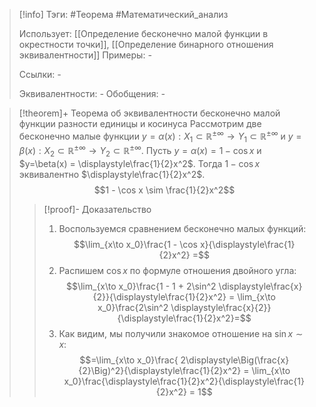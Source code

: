 > [!info]
> Тэги: #Теорема #Математический_анализ   
> 
> Использует: [[Определение бесконечно малой функции в окрестности точки]], [[Определение бинарного отношения эквивалентности]]
> Примеры: *-*
> 
> Ссылки: *-*
> 
> Эквивалентности: *-*
> Обобщения: *-*

> [!theorem]+ Теорема об эквивалентности бесконечно малой функции разности единицы и косинуса 
> Рассмотрим две бесконечно малые функции $y=\alpha(x):X_1 \subset \mathbb{R^{\pm\infty}}\rightarrow Y_1 \subset \mathbb{R^{\pm\infty}}$ и $y=\beta(x):X_2 \subset \mathbb{R^{\pm\infty}}\rightarrow Y_2 \subset \mathbb{R^{\pm\infty}}$. Пусть $y=\alpha(x) = 1 - \cos x$ и $y=\beta(x) = \displaystyle\frac{1}{2}x^2$. Тогда $1 - \cos x$ эквивалентно $\displaystyle\frac{1}{2}x^2$.
> $$1 - \cos x \sim \frac{1}{2}x^2$$
> > [!proof]- Доказательство
> > 1. Воспользуемся сравнением бесконечно малых функций: $$\lim_{x\to x_0}\frac{1 - \cos x}{\displaystyle\frac{1}{2}x^2} =$$
> > 2. Распишем $\cos x$ по формуле отношения двойного угла: $$\lim_{x\to x_0}\frac{1 - 1 + 2\sin^2 \displaystyle\frac{x}{2}}{\displaystyle\frac{1}{2}x^2} = \lim_{x\to x_0}\frac{2\sin^2 \displaystyle\frac{x}{2}}{\displaystyle\frac{1}{2}x^2}=$$
> > 3. Как видим, мы получили знакомое отношение на $\sin x \sim x$: $$=\lim_{x\to x_0}\frac{ 2\displaystyle\Big(\frac{x}{2}\Big)^2}{\displaystyle\frac{1}{2}x^2} = \lim_{x\to x_0}\frac{\displaystyle\frac{1}{2}x^2}{\displaystyle\frac{1}{2}x^2} = 1$$
